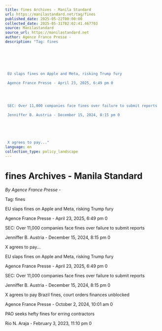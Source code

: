```yaml
---
title: fines Archives - Manila Standard
url: https://manilastandard.net/tag/fines
published_date: 2025-05-22T00:00:00
collected_date: 2025-05-31T02:02:41.467703
source: Manilastandard
source_url: https://manilastandard.net
author: Agence France Presse -
description: "Tag: fines 
 
 
 
 
 
 
 EU slaps fines on Apple and Meta, risking Trump fury 
 
 Agence France Presse - April 23, 2025, 6:49 pm 0 
 
 
 
 
 SEC: Over 11,000 companies face fines over failure to submit reports 
 
 Jenniffer B. Austria - December 15, 2024, 8:15 pm 0 
 
 
 
 
 
 X agrees to pay..."
language: en
collection_type: policy_landscape
---
```


# fines Archives - Manila Standard

*By Agence France Presse -*

Tag: fines 
 
 
 
 
 
 
 EU slaps fines on Apple and Meta, risking Trump fury 
 
 Agence France Presse - April 23, 2025, 6:49 pm 0 
 
 
 
 
 SEC: Over 11,000 companies face fines over failure to submit reports 
 
 Jenniffer B. Austria - December 15, 2024, 8:15 pm 0 
 
 
 
 
 
 X agrees to pay...

EU slaps fines on Apple and Meta, risking Trump fury 
 
 Agence France Presse - April 23, 2025, 6:49 pm 0

SEC: Over 11,000 companies face fines over failure to submit reports 
 
 Jenniffer B. Austria - December 15, 2024, 8:15 pm 0

X agrees to pay Brazil fines, court orders finances unblocked 
 
 Agence France Presse - October 2, 2024, 10:01 am 0

PAO seeks hefty fines for erring contractors 
 
 Rio N. Araja - February 3, 2023, 11:10 pm 0